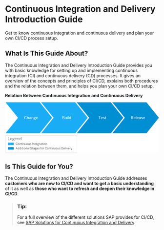 <!-- loio7fc38a80cda446ef856c01f748dbede8 -->

# Continuous Integration and Delivery Introduction Guide

Get to know continuous integration and continuous delivery and plan your own CI/CD process setup.



<a name="loio7fc38a80cda446ef856c01f748dbede8__section_cj2_dnh_h3b"/>

## What Is This Guide About?

The Continuous Integration and Delivery Introduction Guide provides you with basic knowledge for setting up and implementing continuous integration \(CI\) and continuous delivery \(CD\) processes. It gives an overview of the concepts and principles of CI/CD, explains both procedures and the relation between them, and helps you plan your own CI/CD setup.

  
  
**Relation Between Continuous Integration and Continuous Delivery**

![Relation Between Continuous Integration and Continuous Delivery](images/CD_Basic_Flow_f569690.png "Relation Between Continuous Integration and Continuous Delivery")



<a name="loio7fc38a80cda446ef856c01f748dbede8__section_rks_4yh_h3b"/>

## Is This Guide for You?

The Continuous Integration and Delivery Introduction Guide addresses **customers who are new to CI/CD and want to get a basic understanding** of it as well as **those who want to refresh and deepen their knowledge in CI/CD**.

> ### Tip:  
> For a full overview of the different solutions SAP provides for CI/CD, see [SAP Solutions for Continuous Integration and Delivery](https://help.sap.com/viewer/8cacec64ed854b2a88e9a0973e0f97a2/Cloud/en-US/e9fa320181124fa9808d4446a1bf69dd.html).

